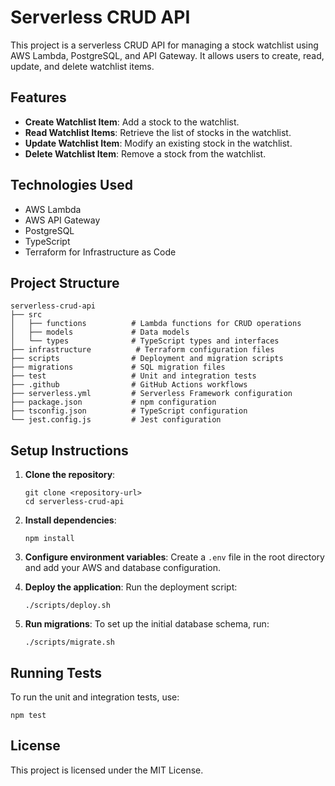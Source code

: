 # Serverless CRUD API

This project is a serverless CRUD API for managing a stock watchlist using AWS Lambda, PostgreSQL, and API Gateway. It allows users to create, read, update, and delete watchlist items.

## Features

- **Create Watchlist Item**: Add a stock to the watchlist.
- **Read Watchlist Items**: Retrieve the list of stocks in the watchlist.
- **Update Watchlist Item**: Modify an existing stock in the watchlist.
- **Delete Watchlist Item**: Remove a stock from the watchlist.

## Technologies Used

- AWS Lambda
- AWS API Gateway
- PostgreSQL
- TypeScript
- Terraform for Infrastructure as Code

## Project Structure

```
serverless-crud-api
├── src
│   ├── functions          # Lambda functions for CRUD operations
│   ├── models             # Data models
│   └── types              # TypeScript types and interfaces
├── infrastructure          # Terraform configuration files
├── scripts                # Deployment and migration scripts
├── migrations             # SQL migration files
├── test                   # Unit and integration tests
├── .github                # GitHub Actions workflows
├── serverless.yml         # Serverless Framework configuration
├── package.json           # npm configuration
├── tsconfig.json          # TypeScript configuration
└── jest.config.js         # Jest configuration
```

## Setup Instructions

1. **Clone the repository**:
   ```
   git clone <repository-url>
   cd serverless-crud-api
   ```

2. **Install dependencies**:
   ```
   npm install
   ```

3. **Configure environment variables**:
   Create a `.env` file in the root directory and add your AWS and database configuration.

4. **Deploy the application**:
   Run the deployment script:
   ```
   ./scripts/deploy.sh
   ```

5. **Run migrations**:
   To set up the initial database schema, run:
   ```
   ./scripts/migrate.sh
   ```

## Running Tests

To run the unit and integration tests, use:
```
npm test
```

## License

This project is licensed under the MIT License.